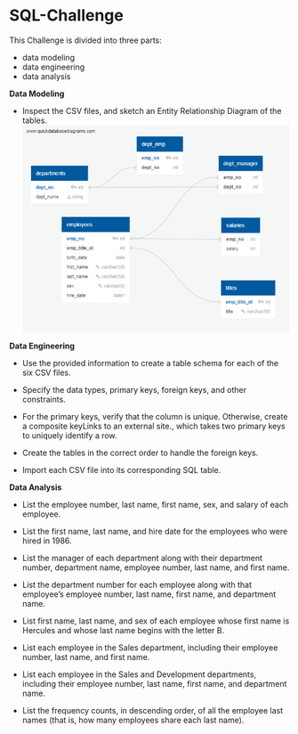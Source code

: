# SQL-Challenge
This Challenge is divided into three parts: 
* data modeling 
* data engineering
* data analysis

**Data Modeling** 
* Inspect the CSV files, and sketch an Entity Relationship Diagram of the tables. 
![Entity Relationship Diagram - Pewlett Hackard](<ERD Pewlett Hackard.png>)

**Data Engineering**
* Use the provided information to create a table schema for each of the six CSV files. 

* Specify the data types, primary keys, foreign keys, and other constraints.

* For the primary keys, verify that the column is unique. Otherwise, create a composite keyLinks to an external site., which takes two primary keys to uniquely identify a row.

* Create the tables in the correct order to handle the foreign keys.

* Import each CSV file into its corresponding SQL table.

**Data Analysis**
* List the employee number, last name, first name, sex, and salary of each employee.

* List the first name, last name, and hire date for the employees who were hired in 1986.

* List the manager of each department along with their department number, department name, employee number, last name, and first name.

* List the department number for each employee along with that employee’s employee number, last name, first name, and department name.

* List first name, last name, and sex of each employee whose first name is Hercules and whose last name begins with the letter B.

* List each employee in the Sales department, including their employee number, last name, and first name.

* List each employee in the Sales and Development departments, including their employee number, last name, first name, and department name.

* List the frequency counts, in descending order, of all the employee last names (that is, how many employees share each last name).